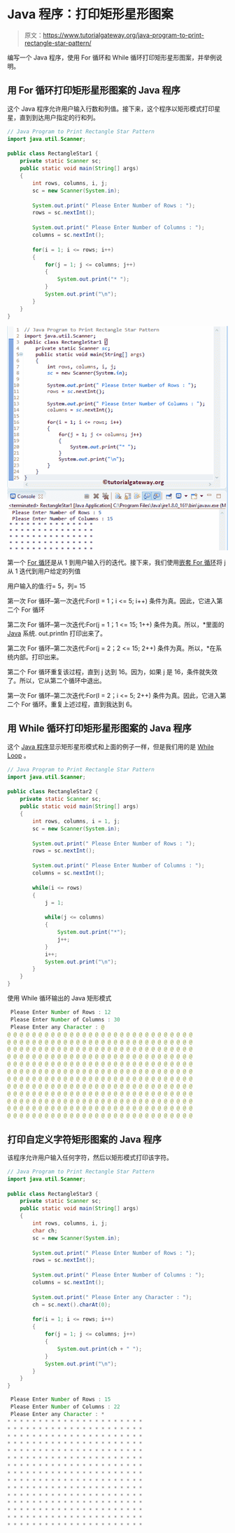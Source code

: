 # Java 程序：打印矩形星形图案

> 原文：<https://www.tutorialgateway.org/java-program-to-print-rectangle-star-pattern/>

编写一个 Java 程序，使用 For 循环和 While 循环打印矩形星形图案，并举例说明。

## 用 For 循环打印矩形星形图案的 Java 程序

这个 Java 程序允许用户输入行数和列值。接下来，这个程序以矩形模式打印星星，直到到达用户指定的行和列。

```java
// Java Program to Print Rectangle Star Pattern
import java.util.Scanner;

public class RectangleStar1 {
	private static Scanner sc;
	public static void main(String[] args) 
	{
		int rows, columns, i, j;
		sc = new Scanner(System.in);

		System.out.print(" Please Enter Number of Rows : ");
		rows = sc.nextInt();	

		System.out.print(" Please Enter Number of Columns : ");
		columns = sc.nextInt();		

		for(i = 1; i <= rows; i++)
		{
			for(j = 1; j <= columns; j++)
			{
				System.out.print("* "); 
			}
			System.out.print("\n"); 
		}	
	}
}
```

![Java Program to Print Rectangle Star Pattern 1](img/8fb4ea75d99e8d53a9e07bc7a647e97c.png)

第一个 [For 循环](https://www.tutorialgateway.org/java-for-loop/)是从 1 到用户输入行的迭代。接下来，我们使用[嵌套 For 循环](https://www.tutorialgateway.org/nested-for-loop-in-java/)将 j 从 1 迭代到用户给定的列值

用户输入的值:行= 5，列= 15

第一次 For 循环–第一次迭代:For(I = 1；i <= 5; i++)
条件为真。因此，它进入第二个 For 循环

第二次 For 循环–第一次迭代:For(j = 1；1 <= 15; 1++)
条件为真。所以，*里面的 [Java](https://www.tutorialgateway.org/java-tutorial/) 系统. out.println 打印出来了。

第二次 For 循环–第二次迭代:For(j = 2；2 <= 15; 2++)
条件为真。所以，*在系统内部。打印出来。

第二个 For 循环重复该过程，直到 j 达到 16。因为，如果 j 是 16，条件就失效了。所以，它从第二个循环中退出。

第一次 For 循环–第二次迭代:For(I = 2；i <= 5; 2++)
条件为真。因此，它进入第二个 For 循环。重复上述过程，直到我达到 6。

## 用 While 循环打印矩形星形图案的 Java 程序

这个 [Java 程序](https://www.tutorialgateway.org/learn-java-programs/)显示矩形星形模式和上面的例子一样，但是我们用的是 [While Loop](https://www.tutorialgateway.org/java-while-loop/) 。

```java
// Java Program to Print Rectangle Star Pattern
import java.util.Scanner;

public class RectangleStar2 {
	private static Scanner sc;
	public static void main(String[] args) 
	{
		int rows, columns, i = 1, j;
		sc = new Scanner(System.in);

		System.out.print(" Please Enter Number of Rows : ");
		rows = sc.nextInt();	

		System.out.print(" Please Enter Number of Columns : ");
		columns = sc.nextInt();		

		while(i <= rows)
		{
			j = 1;

			while(j <= columns)
			{
				System.out.print("*"); 
				j++;
			}
			i++;
			System.out.print("\n"); 
		}	
	}
}
```

使用 While 循环输出的 Java 矩形模式

```java
 Please Enter Number of Rows : 12
 Please Enter Number of Columns : 30
 Please Enter any Character : @
@ @ @ @ @ @ @ @ @ @ @ @ @ @ @ @ @ @ @ @ @ @ @ @ @ @ @ @ @ @ 
@ @ @ @ @ @ @ @ @ @ @ @ @ @ @ @ @ @ @ @ @ @ @ @ @ @ @ @ @ @ 
@ @ @ @ @ @ @ @ @ @ @ @ @ @ @ @ @ @ @ @ @ @ @ @ @ @ @ @ @ @ 
@ @ @ @ @ @ @ @ @ @ @ @ @ @ @ @ @ @ @ @ @ @ @ @ @ @ @ @ @ @ 
@ @ @ @ @ @ @ @ @ @ @ @ @ @ @ @ @ @ @ @ @ @ @ @ @ @ @ @ @ @ 
@ @ @ @ @ @ @ @ @ @ @ @ @ @ @ @ @ @ @ @ @ @ @ @ @ @ @ @ @ @ 
@ @ @ @ @ @ @ @ @ @ @ @ @ @ @ @ @ @ @ @ @ @ @ @ @ @ @ @ @ @ 
@ @ @ @ @ @ @ @ @ @ @ @ @ @ @ @ @ @ @ @ @ @ @ @ @ @ @ @ @ @ 
@ @ @ @ @ @ @ @ @ @ @ @ @ @ @ @ @ @ @ @ @ @ @ @ @ @ @ @ @ @ 
@ @ @ @ @ @ @ @ @ @ @ @ @ @ @ @ @ @ @ @ @ @ @ @ @ @ @ @ @ @ 
@ @ @ @ @ @ @ @ @ @ @ @ @ @ @ @ @ @ @ @ @ @ @ @ @ @ @ @ @ @ 
@ @ @ @ @ @ @ @ @ @ @ @ @ @ @ @ @ @ @ @ @ @ @ @ @ @ @ @ @ @ 
```

## 打印自定义字符矩形图案的 Java 程序

该程序允许用户输入任何字符，然后以矩形模式打印该字符。

```java
// Java Program to Print Rectangle Star Pattern
import java.util.Scanner;

public class RectangleStar3 {
	private static Scanner sc;
	public static void main(String[] args) 
	{
		int rows, columns, i, j;
		char ch;
		sc = new Scanner(System.in);

		System.out.print(" Please Enter Number of Rows : ");
		rows = sc.nextInt();	

		System.out.print(" Please Enter Number of Columns : ");
		columns = sc.nextInt();	

		System.out.print(" Please Enter any Character : ");
		ch = sc.next().charAt(0);

		for(i = 1; i <= rows; i++)
		{
			for(j = 1; j <= columns; j++)
			{
				System.out.print(ch + " "); 
			}
			System.out.print("\n"); 
		}	
	}
}
```

```java
 Please Enter Number of Rows : 15
 Please Enter Number of Columns : 22
 Please Enter any Character : *
* * * * * * * * * * * * * * * * * * * * * * 
* * * * * * * * * * * * * * * * * * * * * * 
* * * * * * * * * * * * * * * * * * * * * * 
* * * * * * * * * * * * * * * * * * * * * * 
* * * * * * * * * * * * * * * * * * * * * * 
* * * * * * * * * * * * * * * * * * * * * * 
* * * * * * * * * * * * * * * * * * * * * * 
* * * * * * * * * * * * * * * * * * * * * * 
* * * * * * * * * * * * * * * * * * * * * * 
* * * * * * * * * * * * * * * * * * * * * * 
* * * * * * * * * * * * * * * * * * * * * * 
* * * * * * * * * * * * * * * * * * * * * * 
* * * * * * * * * * * * * * * * * * * * * * 
* * * * * * * * * * * * * * * * * * * * * * 
* * * * * * * * * * * * * * * * * * * * * * 
```